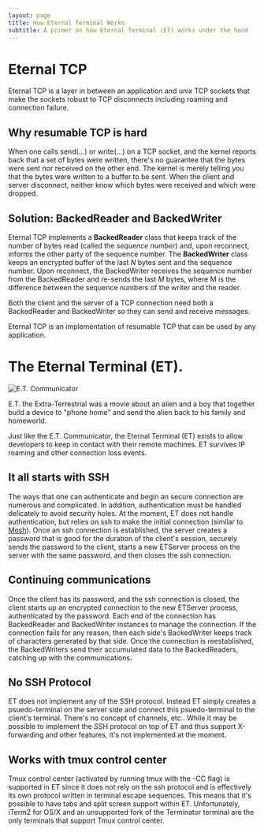 ```yaml
---
layout: page
title: How Eternal Terminal Works
subtitle: A primer on how Eternal Terminal (ET) works under the hood
---
```


# Eternal TCP

Eternal TCP is a layer in between an application and unix TCP sockets that make the sockets robust to TCP disconnects including roaming and connection failure.

## Why resumable TCP is hard

When one calls send(...) or write(...) on a TCP socket, and the kernel
reports back that a set of bytes were written, there's no guarantee
that the bytes were sent nor received on the other end.  The kernel is
merely telling you that the bytes were written to a buffer to be sent.
When the client and server disconnect, neither know which bytes were
received and which were dropped.

## Solution: BackedReader and BackedWriter

Eternal TCP implements a **BackedReader** class that keeps track of
the number of bytes read (called the *sequence number*) and, upon
reconnect, informs the other party of the sequence number.  The
**BackedWriter** class keeps an encrypted buffer of the last *N* bytes
sent and the sequence number.  Upon reconnect, the BackedWriter
receives the sequence number from the BackedReader and re-sends the
last *M* bytes, where M is the difference between the sequence numbers
of the writer and the reader.

Both the client and the server of a TCP connection need both a
BackedReader and BackedWriter so they can send and receive messages.

Eternal TCP is an implementation of resumable TCP that can be used by any application.

# The Eternal Terminal (ET).

![E.T. Communicator](https://upload.wikimedia.org/wikipedia/commons/thumb/4/4c/ET_Communicator_Cropped.jpg/550px-ET_Communicator_Cropped.jpg "E.T. Communicator")

E.T. the Extra-Terrestrial was a movie about an alien and a boy that
together build a device to "phone home" and send the alien back to his
family and homeworld.

Just like the E.T. Communicator, the Eternal Terminal (ET) exists to allow developers to keep in contact with their remote machines.  ET survives IP roaming and other connection loss events.

## It all starts with SSH

The ways that one can authenticate and begin an secure connection are
numerous and complicated.  In addition, authentication must be handled
delicately to avoid security holes.  At the moment, ET does not handle
authentication, but relies on ssh to make the initial connection
(similar to [Mosh](https://www.mosh.org)).  Once an ssh connection is
established, the server creates a password that is good for the
duration of the client's session, securely sends the password to the client, starts a new ETServer
process on the server with the same password, and then closes the ssh
connection.

## Continuing communications

Once the client has its password, and the ssh connection is closed, the client starts up
an encrypted connection to the new ETServer process, authenticated by the password.
Each end of the connection has BackedReader and BackedWriter instances to manage
the connection. If the connection fails for any reason, then each side's
BackedWriter keeps track of characters generated by that side. Once the connection
is reestablished, the BackedWriters send their accumulated data to the BackedReaders,
catching up with the communications.

## No SSH Protocol

ET does not implement any of the SSH protocol.  Instead ET simply
creates a psuedo-terminal on the server side and connect this
psuedo-terminal to the client's terminal.  There's no concept of
channels, etc..  While it may be possible to implement the SSH
protocol on top of ET and thus support X-forwarding and other
features, it's not implemented at the moment.

## Works with tmux control center

Tmux control center (activated by running tmux with the -CC flag) is
supported in ET since it does not rely on the ssh protocol and is
effectively its own protocol written in terminal escape sequences.
This means that it's possible to have tabs and split screen support
within ET.  Unfortunately, iTerm2 for OS/X and an unsupported fork of
the Terminator terminal are the only terminals that support Tmux
control center.
